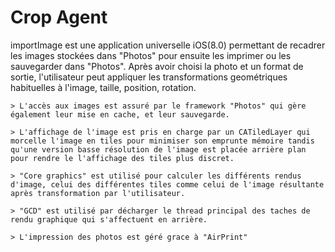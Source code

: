 # Crop Agent

importImage est une application universelle iOS(8.0) permettant de recadrer les images stockées dans "Photos" pour ensuite les imprimer ou les sauvegarder dans "Photos".
Après avoir choisi la photo et un format de sortie, l'utilisateur peut appliquer les transformations geométriques habituelles à l'image, taille, position, rotation.

    > L'accès aux images est assuré par le framework "Photos" qui gère également leur mise en cache, et leur sauvegarde. 

    > L'affichage de l'image est pris en charge par un CATiledLayer qui morcelle l'image en tiles pour minimiser son emprunte mémoire tandis qu'une version basse résolution de l'image est placée arrière plan pour rendre le l'affichage des tiles plus discret.

    > "Core graphics" est utilisé pour calculer les différents rendus d'image, celui des différentes tiles comme celui de l'image résultante après transformation par l'utilisateur.
      
    > "GCD" est utilisé par décharger le thread principal des taches de rendu graphique qui s'affectuent en arrière. 
    
    > L'impression des photos est géré grace à "AirPrint"
